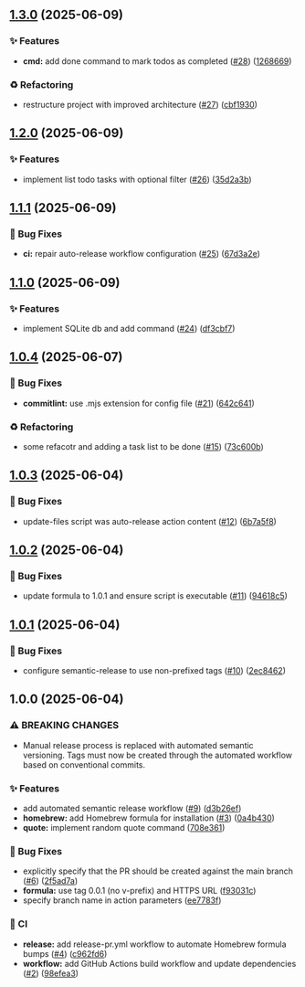 ## [1.3.0](https://github.com/negadras/tada/compare/1.2.0...1.3.0) (2025-06-09)

### ✨ Features

* **cmd:** add done command to mark todos as completed ([#28](https://github.com/negadras/tada/issues/28)) ([1268669](https://github.com/negadras/tada/commit/1268669449f6416d3c71c6eb3e3c515edeb8adda))

### ♻️ Refactoring

* restructure project with improved architecture ([#27](https://github.com/negadras/tada/issues/27)) ([cbf1930](https://github.com/negadras/tada/commit/cbf19302e3507ee3c40262ba6d503303188e377c))

## [1.2.0](https://github.com/negadras/tada/compare/1.1.1...1.2.0) (2025-06-09)

### ✨ Features

* implement list todo tasks with optional filter ([#26](https://github.com/negadras/tada/issues/26)) ([35d2a3b](https://github.com/negadras/tada/commit/35d2a3b1aac9ec05b865991a61a5b6a96008fe0d))

## [1.1.1](https://github.com/negadras/tada/compare/1.1.0...1.1.1) (2025-06-09)

### 🐛 Bug Fixes

* **ci:** repair auto-release workflow configuration ([#25](https://github.com/negadras/tada/issues/25)) ([67d3a2e](https://github.com/negadras/tada/commit/67d3a2e84fe45d75ad79c653de2afd69c37b7433))

## [1.1.0](https://github.com/negadras/tada/compare/1.0.4...1.1.0) (2025-06-09)

### ✨ Features

* implement SQLite db and add command ([#24](https://github.com/negadras/tada/issues/24)) ([df3cbf7](https://github.com/negadras/tada/commit/df3cbf7b9840a9145595182526ae182d325e58ad))

## [1.0.4](https://github.com/negadras/tada/compare/1.0.3...1.0.4) (2025-06-07)

### 🐛 Bug Fixes

* **commitlint:** use .mjs extension for config file ([#21](https://github.com/negadras/tada/issues/21)) ([642c641](https://github.com/negadras/tada/commit/642c641324a3db15b1cc2b422eb9492117eade6d))

### ♻️ Refactoring

* some refacotr and adding a task list to be done ([#15](https://github.com/negadras/tada/issues/15)) ([73c600b](https://github.com/negadras/tada/commit/73c600b40e17d098248ba0f3692ddda594078c11))

## [1.0.3](https://github.com/negadras/tada/compare/1.0.2...1.0.3) (2025-06-04)

### 🐛 Bug Fixes

* update-files script was auto-release action content ([#12](https://github.com/negadras/tada/issues/12)) ([6b7a5f8](https://github.com/negadras/tada/commit/6b7a5f88fc634fde051194a3a0b99d1a7971c2a3))

## [1.0.2](https://github.com/negadras/tada/compare/1.0.1...1.0.2) (2025-06-04)

### 🐛 Bug Fixes

* update formula to 1.0.1 and ensure script is executable ([#11](https://github.com/negadras/tada/issues/11)) ([94618c5](https://github.com/negadras/tada/commit/94618c58a9a85c4b32a6f371d8800e07bbc8cdc4))

## [1.0.1](https://github.com/negadras/tada/compare/v1.0.0...1.0.1) (2025-06-04)

### 🐛 Bug Fixes

* configure semantic-release to use non-prefixed tags ([#10](https://github.com/negadras/tada/issues/10)) ([2ec8462](https://github.com/negadras/tada/commit/2ec8462034f2d96d3fbd4996e72c112a03e67448))

## 1.0.0 (2025-06-04)

### ⚠ BREAKING CHANGES

* Manual release process is replaced with automated semantic versioning.
Tags must now be created through the automated workflow based on conventional commits.

### ✨ Features

* add automated semantic release workflow ([#9](https://github.com/negadras/tada/issues/9)) ([d3b26ef](https://github.com/negadras/tada/commit/d3b26ef25ed601b44884cb64dab4b6b4ccfc198d))
* **homebrew:** add Homebrew formula for installation ([#3](https://github.com/negadras/tada/issues/3)) ([0a4b430](https://github.com/negadras/tada/commit/0a4b4302f08334e2608fbc4161ae68670f5c31cf))
* **quote:** implement random quote command ([708e361](https://github.com/negadras/tada/commit/708e361e7648da5ec9e81e2b1cc92a61e6b5956b))

### 🐛 Bug Fixes

* explicitly specify that the PR should be created against the main branch ([#6](https://github.com/negadras/tada/issues/6)) ([2f5ad7a](https://github.com/negadras/tada/commit/2f5ad7a0308f07ab6fcbb0db024cc307d8c81a3a))
* **formula:** use tag 0.0.1 (no v-prefix) and HTTPS URL ([f93031c](https://github.com/negadras/tada/commit/f93031c4dd2c3a016b536a3da8657a0dacd5ea7f))
* specify branch name in action parameters ([ee7783f](https://github.com/negadras/tada/commit/ee7783f80bcd68f16e0272a70b97ab7ce32c4fb0))

### 👷 CI

* **release:** add release-pr.yml workflow to automate Homebrew formula bumps ([#4](https://github.com/negadras/tada/issues/4)) ([c962fd6](https://github.com/negadras/tada/commit/c962fd65b4c53501b9b7faa5093dd9523a416cd9))
* **workflow:** add GitHub Actions build workflow and update dependencies ([#2](https://github.com/negadras/tada/issues/2)) ([98efea3](https://github.com/negadras/tada/commit/98efea3de964c1a166aa2b5553fa9344bc32f6af))
